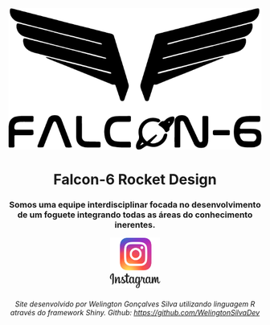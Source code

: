 <center>

![](www/logo-01.png)

# Falcon-6 Rocket Design

### Somos uma equipe interdisciplinar focada no desenvolvimento de um foguete integrando todas as áreas do conhecimento inerentes.
<a href="https://www.instagram.com/falcon6rocket/">
<img src= "www/insta.png" href= "https://www.instagram.com/falcon6rocket/" width = "100px" height="100px"/>
</a>

###### Site desenvolvido por Welington Gonçalves Silva utilizando linguagem R através do framework Shiny. Github: <https://github.com/WelingtonSilvaDev>

</center>
